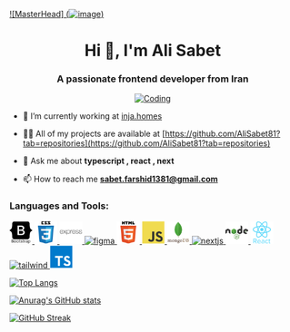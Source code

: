 [![MasterHead]
(![image](https://github.com/AliSabet81/AliSabet81/assets/123770058/5796aa78-d5f6-4b34-aaea-ca060239ecba))](https://github.com/AliSabet81)

<h1 align="center">Hi 👋, I'm Ali Sabet</h1>
<h3 align="center">A passionate frontend developer from Iran</h3>

<p align="center"> <a href="https://github.com/ryo-ma/github-profile-trophy"><img src="https://github-profile-trophy.vercel.app/?username=alisabet81&column=6&theme=radical&margin-w=15&margin-h=15" alt="Coding" /></a></p>

- 🔭 I’m currently working at [inja.homes](https://inja.homes)

- 👨‍💻 All of my projects are available at [https://github.com/AliSabet81?tab=repositories](https://github.com/AliSabet81?tab=repositories)

- 💬 Ask me about **typescript , react , next**

- 📫 How to reach me **sabet.farshid1381@gmail.com**

<h3 align="left">Languages and Tools:</h3>
<p align="left"> <a href="https://getbootstrap.com" target="_blank" rel="noreferrer"> <img src="https://raw.githubusercontent.com/devicons/devicon/master/icons/bootstrap/bootstrap-plain-wordmark.svg" alt="bootstrap" width="40" height="40"/> </a> <a href="https://www.w3schools.com/css/" target="_blank" rel="noreferrer"> <img src="https://raw.githubusercontent.com/devicons/devicon/master/icons/css3/css3-original-wordmark.svg" alt="css3" width="40" height="40"/> </a> <a href="https://expressjs.com" target="_blank" rel="noreferrer"> <img src="https://raw.githubusercontent.com/devicons/devicon/master/icons/express/express-original-wordmark.svg" alt="express" width="40" height="40"/> </a> <a href="https://www.figma.com/" target="_blank" rel="noreferrer"> <img src="https://www.vectorlogo.zone/logos/figma/figma-icon.svg" alt="figma" width="40" height="40"/> </a> <a href="https://www.w3.org/html/" target="_blank" rel="noreferrer"> <img src="https://raw.githubusercontent.com/devicons/devicon/master/icons/html5/html5-original-wordmark.svg" alt="html5" width="40" height="40"/> </a> <a href="https://developer.mozilla.org/en-US/docs/Web/JavaScript" target="_blank" rel="noreferrer"> <img src="https://raw.githubusercontent.com/devicons/devicon/master/icons/javascript/javascript-original.svg" alt="javascript" width="40" height="40"/> </a> <a href="https://www.mongodb.com/" target="_blank" rel="noreferrer"> <img src="https://raw.githubusercontent.com/devicons/devicon/master/icons/mongodb/mongodb-original-wordmark.svg" alt="mongodb" width="40" height="40"/> </a> <a href="https://nextjs.org/" target="_blank" rel="noreferrer"> <img src="https://cdn.worldvectorlogo.com/logos/nextjs-2.svg" alt="nextjs" width="40" height="40"/> </a> <a href="https://nodejs.org" target="_blank" rel="noreferrer"> <img src="https://raw.githubusercontent.com/devicons/devicon/master/icons/nodejs/nodejs-original-wordmark.svg" alt="nodejs" width="40" height="40"/> </a> <a href="https://reactjs.org/" target="_blank" rel="noreferrer"> <img src="https://raw.githubusercontent.com/devicons/devicon/master/icons/react/react-original-wordmark.svg" alt="react" width="40" height="40"/> </a> <a href="https://tailwindcss.com/" target="_blank" rel="noreferrer"> <img src="https://www.vectorlogo.zone/logos/tailwindcss/tailwindcss-icon.svg" alt="tailwind" width="40" height="40"/> </a> <a href="https://www.typescriptlang.org/" target="_blank" rel="noreferrer"> <img src="https://raw.githubusercontent.com/devicons/devicon/master/icons/typescript/typescript-original.svg" alt="typescript" width="40" height="40"/> </a> </p>

<a href="#">
	
<!-- ![Top Langs](https://github-readme-stats.vercel.app/api/top-langs/?username=mahdi-Eth&theme=radical&langs_count=80) -->
	
![Top Langs](https://github-readme-stats.vercel.app/api/top-langs/?username=alisabet81&layout=compact&langs_count=80&theme=radical)
	
![Anurag's GitHub stats](https://github-readme-stats.vercel.app/api?username=alisabet81&show_icons=true&theme=radical)
	
![GitHub Streak](https://streak-stats.demolab.com?user=alisabet81&theme=radical)
	
<a/>
